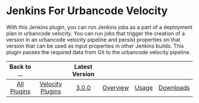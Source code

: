 
Jenkins For Urbancode Velocity
====

With this Jenkins plugin, you can run Jenkins jobs as a part of a deployment plan in urbancode velocity. You can run jobs that trigger the creation of a version in an urbancode velocity pipeline and persist properties on that version that can be used as input properties in other Jenkins builds. This plugin passes the required data from Git to the urbancode velocity pipeline.

|Back to ...||Latest Version||||
| :---: | :---: | :---: | :---: | :---: | :---: |
|[All Plugins](../../index.md)|[Velocity Plugins](../README.md)|[3.0.0](https://github.com/jenkinsci/urbancode-velocity-plugin/releases/download/3.0.0/urbancode-velocity-3.0.0.hpi)|[Overview](overview.md)|[Usage](usage.md)|[Downloads](downloads.md)|

